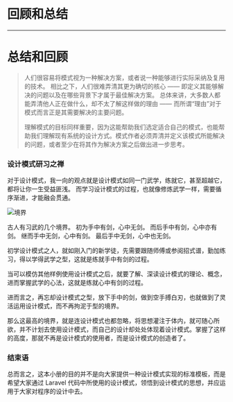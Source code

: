 
# 回顾和总结
---

# 总结和回顾

> 人们很容易将模式视为一种解决方案，或者说一种能够进行实际采纳及复用的技术。 相比之下，人们很难弄清其更为确切的核心 —— 即定义其能够解决的问题以及在哪些背景下才属于最佳解决方案。 总体来讲，大多数人都能弄清他人正在做什么，却不太了解这样做的理由 —— 而所谓“理由”对于模式而言正是其需要解决的主要问题。
> 
> 理解模式的目标同样重要，因为这能帮助我们选定适合自己的模式，也能帮助我们理解现有系统的设计方式。模式作者必须弄清并定义该模式所能解决的问题，或者至少在将其作为解决方案之后做出进一步思考。

### 设计模式研习之禅

对于设计模式，我一向的观点就是设计模式如同一门武学，练就它，甚至超越它，都将让你一生受益匪浅。 而学习设计模式的过程，也就像修炼武学一样，需要循序渐进，才能融会贯通。

![境界](https://p1-jj.byteimg.com/tos-cn-i-t2oaga2asx/gold-user-assets/2017/12/12/1604b2f52ddda93f~tplv-t2oaga2asx-image.image)

古人有习武的几个境界。 初为手中有剑，心中无剑。 而后手中有剑，心中亦有剑。 继而手中无剑，心中有剑。 最后手中无剑，心中也无剑。

初学设计模式之人，就如刚入门的新学徒，先需要跟随师傅或参阅招式谱，勤加练习，得以学得武学之型，这就是练就手中有剑的过程。

当可以模仿其他样例使用设计模式之后，就要了解、深读设计模式的理论、概念，进而掌握武学的心法，这就是练就心中有剑的过程。

进而言之，再忘却设计模式之型，放下手中的剑，做到空手搏白刃，也就做到了灵活运用设计模式，而不再拘泥于型的境界。

那么这最高的境界，就是连设计模式也都忽略，将思想灌注于体内，就可随心所欲，并不计划去使用设计模式，而自己的设计却处处体现着设计模式。掌握了这样的高度，那就不再是设计模式的使用者，而是设计模式的创造者了。

### 结束语

总而言之，这本小册的目的并不是向大家提供一种设计模式实现的标准模板，而是希望大家通过 Laravel 代码中所使用的设计模式，领悟到设计模式的思想，并应运用于大家对程序的设计中去。
    